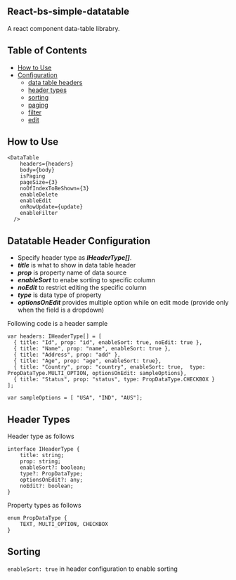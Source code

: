 ## React-bs-simple-datatable

A react component data-table librabry.

## Table of Contents

- [How to Use](#how-to-use)
- [Configuration](#datatable-configuration)
  - [data table headers](#datatable-header-configuration)
  - [header types](#header-types)
  - [sorting](#sorting)
  - [paging](#paging)
  - [filter](#filter)
  - [edit](#edit)


## How to Use

```
<DataTable
    headers={headers}
    body={body}
    isPaging
    pageSize={3}
    noOfIndexToBeShown={3}  
    enableDelete
    enableEdit    
    onRowUpdate={update}
    enableFilter
  />
```

## Datatable Header Configuration

- Specify header type as __*IHeaderType[]*__. 
- __*title*__ is what to show in data table header
- __*prop*__ is property name of data source
- __*enableSort*__ to enabe sorting to specific column
- __*noEdit*__ to restrict editing the specific column
- __*type*__ is data type of property
- __*optionsOnEdit*__ provides multiple option while on edit mode (provide only when the field is a dropdown)

Following code is a header sample
```
var headers: IHeaderType[] = [
  { title: "Id", prop: "id", enableSort: true, noEdit: true },
  { title: "Name", prop: "name", enableSort: true },
  { title: "Address", prop: "add" },
  { title: "Age", prop: "age", enableSort: true},
  { title: "Country", prop: "country", enableSort: true,  type: PropDataType.MULTI_OPTION, optionsOnEdit: sampleOptions},
  { title: "Status", prop: "status", type: PropDataType.CHECKBOX }
];

var sampleOptions = [ "USA", "IND", "AUS"];
```

## Header Types

Header type as follows
```
interface IHeaderType {
    title: string;
    prop: string;
    enableSort?: boolean;
    type?: PropDataType;
    optionsOnEdit?: any;
    noEdit?: boolean;
}
```

Property types as follows
```
enum PropDataType {
    TEXT, MULTI_OPTION, CHECKBOX
}

```

## Sorting

`enableSort: true` in header configuration to enable sorting 



